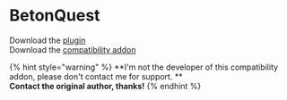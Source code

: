 # BetonQuest

Download the [plugin](https://www.spigotmc.org/resources/betonquest.2117/)\
Download the [compatibility addon](https://www.spigotmc.org/resources/betonquest-itemsadder-addon.90933/)

{% hint style="warning" %}
**I'm not the developer of this compatibility addon, please don't contact me for support. **\
**Contact the original author, thanks!**
{% endhint %}
